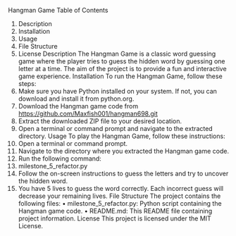 
Hangman Game
Table of Contents
1.	Description
2.	Installation
3.	Usage
4.	File Structure
5.	License
Description
The Hangman Game is a classic word guessing game where the player tries to guess the hidden word by guessing one letter at a time. The aim of the project is to provide a fun and interactive game experience.
Installation
To run the Hangman Game, follow these steps:
1.	Make sure you have Python installed on your system. If not, you can download and install it from python.org.
2.	Download the Hangman game code from https://github.com/Maxfish001/hangman698.git
3.	Extract the downloaded ZIP file to your desired location.
4.	Open a terminal or command prompt and navigate to the extracted directory.
Usage
To play the Hangman Game, follow these instructions:
1.	Open a terminal or command prompt.
2.	Navigate to the directory where you extracted the Hangman game code.
3.	Run the following command:
3.	milestone_5_refactor.py
4.	Follow the on-screen instructions to guess the letters and try to uncover the hidden word.
5.	You have 5 lives to guess the word correctly. Each incorrect guess will decrease your remaining lives.
File Structure
The project contains the following files:
•	milestone_5_refactor.py: Python script containing the Hangman game code.
•	README.md: This README file containing project information.
License
This project is licensed under the MIT License.

